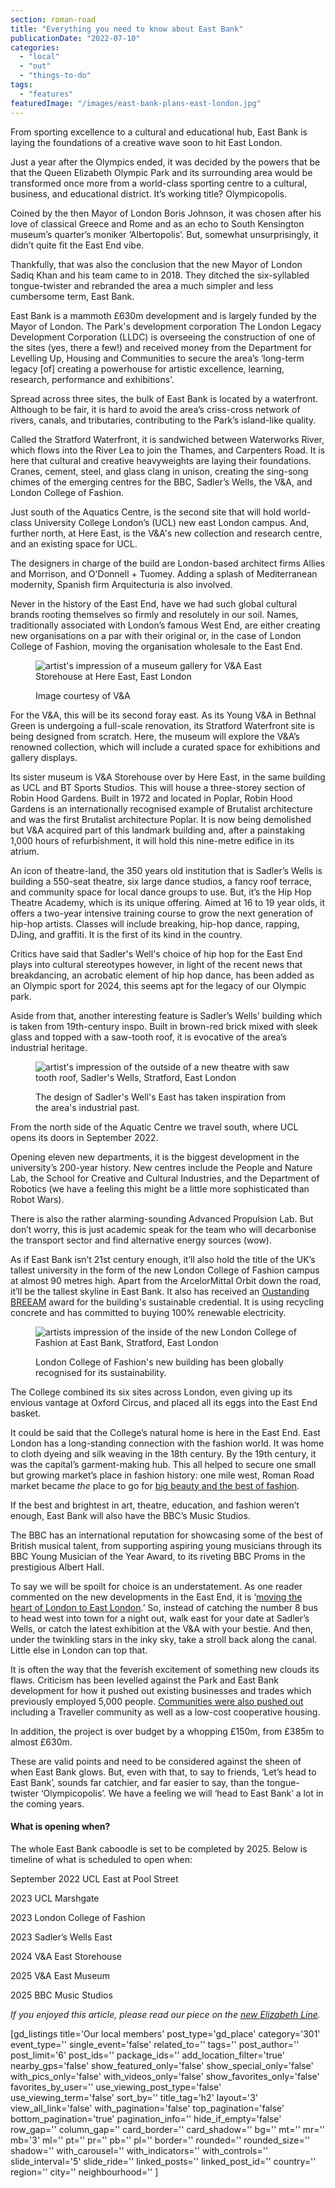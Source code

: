 ```yaml
---
section: roman-road
title: "Everything you need to know about East Bank"
publicationDate: "2022-07-10"
categories: 
  - "local"
  - "out"
  - "things-to-do"
tags: 
  - "features"
featuredImage: "/images/east-bank-plans-east-london.jpg"
---
```


From sporting excellence to a cultural and educational hub, East Bank is laying the foundations of a creative wave soon to hit East London.

Just a year after the Olympics ended, it was decided by the powers that be that the Queen Elizabeth Olympic Park and its surrounding area would be transformed once more from a world-class sporting centre to a cultural, business, and educational district. It’s working title? Olympicopolis.

Coined by the then Mayor of London Boris Johnson, it was chosen after his love of classical Greece and Rome and as an echo to South Kensington museum’s quarter’s moniker ‘Albertopolis’. But, somewhat unsurprisingly, it didn’t quite fit the East End vibe.

Thankfully, that was also the conclusion that the new Mayor of London Sadiq Khan and his team came to in 2018. They ditched the six-syllabled tongue-twister and rebranded the area a much simpler and less cumbersome term, East Bank.

East Bank is a mammoth £630m development and is largely funded by the Mayor of London. The Park's development corporation The London Legacy Development Corporation (LLDC) is overseeing the construction of one of the sites (yes, there a few!) and received money from the Department for Levelling Up, Housing and Communities to secure the area’s ‘long-term legacy \[of\] creating a powerhouse for artistic excellence, learning, research, performance and exhibitions’.

Spread across three sites, the bulk of East Bank is located by a waterfront. Although to be fair, it is hard to avoid the area’s criss-cross network of rivers, canals, and tributaries, contributing to the Park’s island-like quality.

Called the Stratford Waterfront, it is sandwiched between Waterworks River, which flows into the River Lea to join the Thames, and Carpenters Road. It is here that cultural and creative heavyweights are laying their foundations. Cranes, cement, steel, and glass clang in unison, creating the sing-song chimes of the emerging centres for the BBC, Sadler’s Wells, the V&A, and London College of Fashion.

Just south of the Aquatics Centre, is the second site that will hold world-class University College London’s (UCL) new east London campus. And, further north, at Here East, is the V&A's new collection and research centre, and an existing space for UCL.

The designers in charge of the build are London-based architect firms Allies and Morrison, and O'Donnell + Tuomey. Adding a splash of Mediterranean modernity, Spanish firm Arquitecturia is also involved.

Never in the history of the East End, have we had such global cultural brands rooting themselves so firmly and resolutely in our soil. Names, traditionally associated with London’s famous West End, are either creating new organisations on a par with their original or, in the case of London College of Fashion, moving the organisation wholesale to the East End.

<figure>

![artist's impression of a museum gallery for V&A East Storehouse at Here East, East London](/images/artists-impression-central-collection-hall-VA-east-storehouse-1024x576.jpg)

<figcaption>

Image courtesy of V&A

</figcaption>

</figure>

For the V&A, this will be its second foray east. As its Young V&A in Bethnal Green is undergoing a full-scale renovation, its Stratford Waterfront site is being designed from scratch. Here, the museum will explore the V&A’s renowned collection, which will include a curated space for exhibitions and gallery displays.

Its sister museum is V&A Storehouse over by Here East, in the same building as UCL and BT Sports Studios. This will house a three-storey section of Robin Hood Gardens. Built in 1972 and located in Poplar, Robin Hood Gardens is an internationally recognised example of Brutalist architecture and was the first Brutalist architecture Poplar. It is now being demolished but V&A acquired part of this landmark building and, after a painstaking 1,000 hours of refurbishment, it will hold this nine-metre edifice in its atrium. 

An icon of theatre-land, the 350 years old institution that is Sadler’s Wells is building a 550-seat theatre, six large dance studios, a fancy roof terrace, and community space for local dance groups to use. But, it’s the Hip Hop Theatre Academy, which is its unique offering. Aimed at 16 to 19 year olds, it offers a two-year intensive training course to grow the next generation of hip-hop artists. Classes will include breaking, hip-hop dance, rapping, DJing, and graffiti. It is the first of its kind in the country.

Critics have said that Sadler's Well's choice of hip hop for the East End plays into cultural stereotypes however, in light of the recent news that breakdancing, an acrobatic element of hip hop dance, has been added as an Olympic sport for 2024, this seems apt for the legacy of our Olympic park.

Aside from that, another interesting feature is Sadler’s Wells’ building which is taken from 19th-century inspo. Built in brown-red brick mixed with sleek glass and topped with a saw-tooth roof, it is evocative of the area’s industrial heritage.

<figure>

![artist's impression of the outside of a new theatre with saw tooth roof, Sadler's Wells, Stratford, East London](/images/artists-impression-sadlers-wells-east-bank-east-london-1024x630.jpg)

<figcaption>

The design of Sadler's Well's East has taken inspiration from the area's industrial past.

</figcaption>

</figure>

From the north side of the Aquatic Centre we travel south, where UCL opens its doors in September 2022.

Opening eleven new departments, it is the biggest development in the university’s 200-year history. New centres include the People and Nature Lab, the School for Creative and Cultural Industries, and the Department of Robotics (we have a feeling this might be a little more sophisticated than Robot Wars).

There is also the rather alarming-sounding Advanced Propulsion Lab. But don’t worry, this is just academic speak for the team who will decarbonise the transport sector and find alternative energy sources (wow).

As if East Bank isn’t 21st century enough, it’ll also hold the title of the UK’s tallest university in the form of the new London College of Fashion campus at almost 90 metres high. Apart from the ArcelorMittal Orbit down the road, it’ll be the tallest skyline in East Bank. It also has received an [Oustanding BREEAM](https://www.arts.ac.uk/about-ual/press-office/stories/east-bank-design-awarded-outstanding-breeam-standard) award for the building's sustainable credential. It is using recycling concrete and has committed to buying 100% renewable electricity.

<figure>

![artists impression of the inside of the new London College of Fashion at East Bank, Stratford, East London](/images/london-college-fashion-east-bank-inside-building-1024x770.jpg)

<figcaption>

London College of Fashion's new building has been globally recognised for its sustainability.

</figcaption>

</figure>

The College combined its six sites across London, even giving up its envious vantage at Oxford Circus, and placed all its eggs into the East End basket. 

It could be said that the College’s natural home is here in the East End. East London has a long-standing connection with the fashion world. It was home to cloth dyeing and silk weaving in the 18th century. By the 19th century, it was the capital’s garment-making hub. This all helped to secure one small but growing market’s place in fashion history: one mile west, Roman Road market became _the_ place to go for [big beauty and the best of fashion](https://romanroadlondon.com/east-end-cockney-culture-hair-beauty/).

If the best and brightest in art, theatre, education, and fashion weren’t enough, East Bank will also have the BBC’s Music Studios.

The BBC has an international reputation for showcasing some of the best of British musical talent, from supporting aspiring young musicians through its BBC Young Musician of the Year Award, to its riveting BBC Proms in the prestigious Albert Hall. 

To say we will be spoilt for choice is an understatement. As one reader commented on the new developments in the East End, it is ‘[moving the heart of London to East London](https://romanroadlondon.com/msg-sphere-olympic-park-planning-meeting-september-2021/#:~:text=Dover%20concluded%20by%20saying%20that%20by%20bringing%20the%20MSG%20Sphere%20to%20Stratford%2C%20it%20is%20%E2%80%98moving%20the%20heart%20of%20London%20to%20East%20London%2C%20and%20I%20really%2C%20really%20welcome%20it.%E2%80%99).’ So, instead of catching the number 8 bus to head west into town for a night out, walk east for your date at Sadler’s Wells, or catch the latest exhibition at the V&A with your bestie. And then, under the twinkling stars in the inky sky, take a stroll back along the canal. Little else in London can top that.

It is often the way that the feverish excitement of something new clouds its flaws. Criticism has been levelled against the Park and East Bank development for how it pushed out existing businesses and trades which previously employed 5,000 people. [Communities were also pushed out](https://romanroadlondon.com/ten-years-on-queen-elizabeth-olympic-park/) including a Traveller community as well as a low-cost cooperative housing.

In addition, the project is over budget by a whopping £150m, from £385m to almost £630m.

These are valid points and need to be considered against the sheen of when East Bank glows. But, even with that, to say to friends, ‘Let’s head to East Bank’, sounds far catchier, and far easier to say, than the tongue-twister ‘Olympicopolis’. We have a feeling we will ‘head to East Bank’ a lot in the coming years.

#### What is opening when?

The whole East Bank caboodle is set to be completed by 2025. Below is timeline of what is scheduled to open when:

September 2022 UCL East at Pool Street

2023 UCL Marshgate

2023 London College of Fashion

2023 Sadler’s Wells East

2024 V&A East Storehouse

2025 V&A East Museum

2025 BBC Music Studios 

_If you enjoyed this article, please read our piece on the [new Elizabeth Line](https://romanroadlondon.com/official-opening-date-elizabeth-line/)._

\[gd\_listings title='Our local members' post\_type='gd\_place' category='301' event\_type='' single\_event='false' related\_to='' tags='' post\_author='' post\_limit='6' post\_ids='' package\_ids='' add\_location\_filter='true' nearby\_gps='false' show\_featured\_only='false' show\_special\_only='false' with\_pics\_only='false' with\_videos\_only='false' show\_favorites\_only='false' favorites\_by\_user='' use\_viewing\_post\_type='false' use\_viewing\_term='false' sort\_by='' title\_tag='h2' layout='3' view\_all\_link='false' with\_pagination='false' top\_pagination='false' bottom\_pagination='true' pagination\_info='' hide\_if\_empty='false' row\_gap='' column\_gap='' card\_border='' card\_shadow='' bg='' mt='' mr='' mb='3' ml='' pt='' pr='' pb='' pl='' border='' rounded='' rounded\_size='' shadow='' with\_carousel='' with\_indicators='' with\_controls='' slide\_interval='5' slide\_ride='' linked\_posts='' linked\_post\_id='' country='' region='' city='' neighbourhood='' \]
